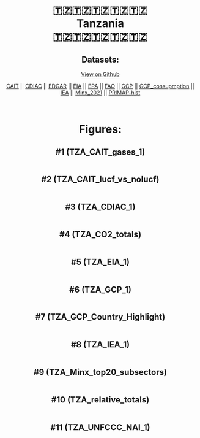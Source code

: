 
<center>
<h1 align="center">
🇹🇿🇹🇿🇹🇿🇹🇿🇹🇿
<br>
Tanzania
<br>
🇹🇿🇹🇿🇹🇿🇹🇿🇹🇿
</h1>
<h2>Datasets:</h2>
<p><a href="https://github.com/dquintani/GreenhouseData/tree/master/country_data/TZA_Tanzania/data">View on Github</a>
<br></p><p><a href="data/TZA_CAIT.csv">CAIT</a> || <a href="data/TZA_CDIAC.csv">CDIAC</a> || <a href="data/TZA_EDGAR.csv">EDGAR</a> || <a href="data/TZA_EIA.csv">EIA</a> || <a href="data/TZA_EPA.csv">EPA</a> || <a href="data/TZA_FAO.csv">FAO</a> || <a href="data/TZA_GCP.csv">GCP</a> || <a href="data/TZA_GCP_consupmption.csv">GCP_consupmption</a> || <a href="data/TZA_IEA.csv">IEA</a> || <a href="data/TZA_Minx_2021.csv">Minx_2021</a> || <a href="data/TZA_PRIMAP-hist.csv">PRIMAP-hist</a></p><p><br></p>
<h1>Figures:</h1><h2>#1 (TZA_CAIT_gases_1)</h2>
<p><img alt="" src="figures/TZA_CAIT_gases_1.png" /></p><h2>#2 (TZA_CAIT_lucf_vs_nolucf)</h2>
<p><img alt="" src="figures/TZA_CAIT_lucf_vs_nolucf.png" /></p><h2>#3 (TZA_CDIAC_1)</h2>
<p><img alt="" src="figures/TZA_CDIAC_1.png" /></p><h2>#4 (TZA_CO2_totals)</h2>
<p><img alt="" src="figures/TZA_CO2_totals.png" /></p><h2>#5 (TZA_EIA_1)</h2>
<p><img alt="" src="figures/TZA_EIA_1.png" /></p><h2>#6 (TZA_GCP_1)</h2>
<p><img alt="" src="figures/TZA_GCP_1.png" /></p><h2>#7 (TZA_GCP_Country_Highlight)</h2>
<p><img alt="" src="figures/TZA_GCP_Country_Highlight.png" /></p><h2>#8 (TZA_IEA_1)</h2>
<p><img alt="" src="figures/TZA_IEA_1.png" /></p><h2>#9 (TZA_Minx_top20_subsectors)</h2>
<p><img alt="" src="figures/TZA_Minx_top20_subsectors.png" /></p><h2>#10 (TZA_relative_totals)</h2>
<p><img alt="" src="figures/TZA_relative_totals.png" /></p><h2>#11 (TZA_UNFCCC_NAI_1)</h2>
<p><img alt="" src="figures/TZA_UNFCCC_NAI_1.png" /></p>